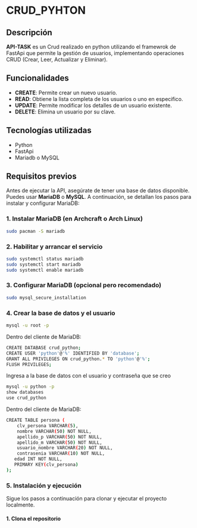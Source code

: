 # CRUD_PYHTON
## Descripción 
**API-TASK** es un Crud realizado en python utilizando el framewrok de FastApi  que permite la gestión de usuarios, implementando operaciones CRUD (Crear, Leer, Actualizar y Eliminar).
## Funcionalidades

- **CREATE**: Permite crear un nuevo usuario. 
- **READ**: Obtiene la lista completa de los usuarios o uno en especifico.
- **UPDATE**: Permite modificar los detalles de un usuario existente. 
- **DELETE**: Elimina un usuario por su clave. 

## Tecnologías utilizadas
- Python 
- FastApi  
- Mariadb o MySQL  

## Requisitos previos
Antes de ejecutar la API, asegúrate de tener una base de datos disponible. Puedes usar **MariaDB** o **MySQL**. A continuación, se detallan los pasos para instalar y configurar MariaDB:

### 1. Instalar MariaDB (en Archcraft o Arch Linux)

```bash
sudo pacman -S mariadb
```
### 2. Habilitar y arrancar el servicio
```bash
sudo systemctl status mariadb
sudo systemctl start mariadb
sudo systemctl enable mariadb
```
### 3. Configurar MariaDB (opcional pero recomendado)
```bash
sudo mysql_secure_installation
```
### 4. Crear la base de datos y el usuario
```bash
mysql -u root -p
```
Dentro del cliente de MariaDB:
```bash
CREATE DATABASE crud_python;
CREATE USER 'python'@'%' IDENTIFIED BY 'database';
GRANT ALL PRIVILEGES ON crud_python.* TO 'python'@'%';
FLUSH PRIVILEGES;
```
Ingresa a la base de datos con el usuario y contraseña que se creo
```bash
mysql -u python -p
show databases
use crud_python
```
Dentro del cliente de MariaDB:
```bash
CREATE TABLE persona (
	clv_persona VARCHAR(5),
	nombre VARCHAR(50) NOT NULL,
	apellido_p VARCHAR(50) NOT NULL,
	apellido_m VARCHAR(50) NOT NULL,
	usuario_nombre VARCHAR(20) NOT NULL,
	contrasenia VARCHAR(10) NOT NULL,
   edad INT NOT NULL,  
   PRIMARY KEY(clv_persona)
);
```
### 5. Instalación y ejecución
Sigue los pasos a continuación para clonar y ejecutar el proyecto localmente.
#### 1. Clona el repositorio

